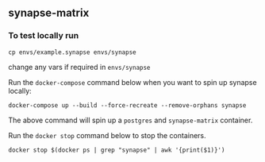 ## synapse-matrix

### To test locally run

```
cp envs/example.synapse envs/synapse
```
change any vars if required in `envs/synapse`




Run the `docker-compose` command below when you want to spin up synapse locally:
```
docker-compose up --build --force-recreate --remove-orphans synapse
```
The above command will spin up a `postgres` and `synapse-matrix` container.


Run the `docker stop` command below to stop the containers.
```
docker stop $(docker ps | grep "synapse" | awk '{print($1)}')
```